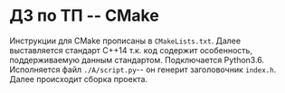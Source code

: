 # ДЗ по ТП -- CMake

Инструкции для CMake прописаны в `CMakeLists.txt`. Далее выставляется стандарт С++14 т.к. код содержит особенность, поддерживаемую данным стандартом. Подключается Python3.6. Исполняется файл `./A/script.py`-- он генерит заголовочник `index.h`. Далее происходит сборка проекта.